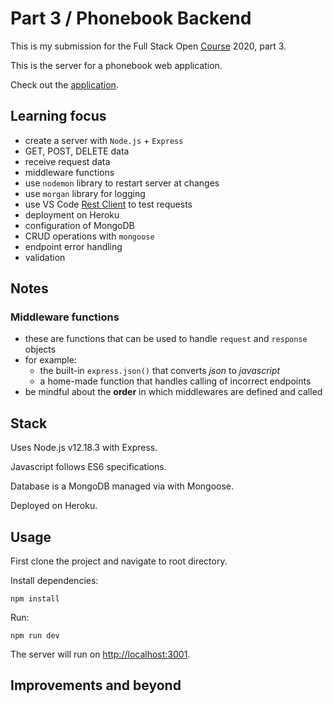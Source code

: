 # Part 3 / Phonebook Backend

This is my submission for the Full Stack Open [Course](https://fullstackopen.com/en) 2020, part 3.

This is the server for a phonebook web application.

Check out the [application](https://rocky-thicket-20623.herokuapp.com/).

## Learning focus

- create a server with `Node.js` + `Express`
- GET, POST, DELETE data
- receive request data
- middleware functions
- use `nodemon` library to restart server at changes
- use `morgan` library for logging
- use VS Code [Rest Client](https://marketplace.visualstudio.com/items?itemName=humao.rest-client) to test requests
- deployment on Heroku
- configuration of MongoDB
- CRUD operations with `mongoose`
- endpoint error handling
- validation

## Notes

### Middleware functions
- these are functions that can be used to handle `request` and `response` objects
- for example:
    - the built-in `express.json()` that converts *json* to *javascript*
    - a home-made function that handles calling of incorrect endpoints
- be mindful about the **order** in which middlewares are defined and called

## Stack

Uses Node.js v12.18.3 with Express.

Javascript follows ES6 specifications.

Database is a MongoDB managed via with Mongoose.

Deployed on Heroku.

## Usage

First clone the project and navigate to root directory.

Install dependencies:

```
npm install
```

Run:

```
npm run dev
```

The server will run on [http://localhost:3001](http://localhost:3001).


## Improvements and beyond
